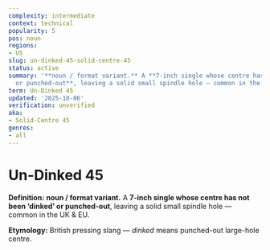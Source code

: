 ```yaml
---
complexity: intermediate
context: technical
popularity: 5
pos: noun
regions:
- US
slug: un-dinked-45-solid-centre-45
status: active
summary: '**noun / format variant.** A **7-inch single whose centre has not been ‘dinked’
  or punched-out**, leaving a solid small spindle hole — common in the UK & EU.'
term: Un-Dinked 45
updated: '2025-10-06'
verification: unverified
aka:
- Solid-Centre 45
genres:
- all
---
```


# Un-Dinked 45

**Definition:** **noun / format variant.** A **7-inch single whose centre has not been ‘dinked’ or punched-out**, leaving a solid small spindle hole — common in the UK & EU.

**Etymology:** British pressing slang — *dinked* means punched-out large-hole centre.


